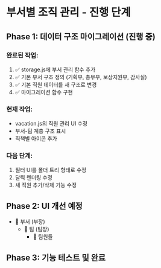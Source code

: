 # 부서별 조직 관리 - 진행 단계

## Phase 1: 데이터 구조 마이그레이션 (진행 중)

### 완료된 작업:
1. ✅ storage.js에 부서 관리 함수 추가
2. ✅ 기본 부서 구조 정의 (기획부, 총무부, 보상지원부, 감사실)
3. ✅ 기본 직원 데이터를 새 구조로 변경
4. ✅ 마이그레이션 함수 구현

### 현재 작업:
- vacation.js의 직원 관리 UI 수정
- 부서-팀 계층 구조 표시
- 직책별 아이콘 추가

### 다음 단계:
1. 필터 UI를 폴더 트리 형태로 수정
2. 달력 렌더링 수정
3. 새 직원 추가/삭제 기능 수정

## Phase 2: UI 개선 예정
- 📁 부서 (부장)
  - 📁 팀 (팀장) 
    - 👤 팀원들

## Phase 3: 기능 테스트 및 완료
